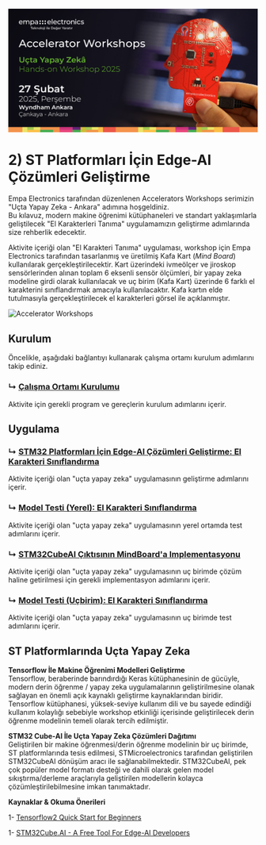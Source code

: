 <p align="center">
    <img src="./Additionals/Empa-Workshops-Template-Banner2.png" alt="Accelerator Workshops" 
    style="display: block; margin: 0 auto"/>
</p>

# 2) ST Platformları İçin Edge-AI Çözümleri Geliştirme
Empa Electronics tarafından düzenlenen Accelerators Workshops serimizin "Uçta Yapay Zeka - Ankara" adımına hoşgeldiniz.  
Bu kılavuz, modern makine öğrenimi kütüphaneleri ve standart yaklaşımlarla geliştilecek "El Karakterleri Tanıma" uygulamamızın geliştirme adımlarında size rehberlik edecektir.

Aktivite içeriği olan "El Karakteri Tanıma" uygulaması,  workshop için Empa Electronics tarafından tasarlanmış ve üretilmiş Kafa Kart (_Mind Board_) kullanılarak gerçekleştirilecektir. Kart üzerindeki ivmeölçer ve jiroskop sensörlerinden alınan toplam 6 eksenli sensör ölçümleri, bir yapay zeka modeline girdi olarak kullanılacak ve uç birim (Kafa Kart) üzerinde 6 farklı el karakterini sınıflandırmak amacıyla kullanılacaktır. Kafa kartın elde tutulmasıyla gerçekleştirilecek el karakterleri görsel ile açıklanmıştır.

<img src="./Additionals/Hand-Characters.png" alt="Accelerator Workshops" width="800"/> 

## Kurulum
Öncelikle, aşağıdaki bağlantıyı kullanarak çalışma ortamı kurulum adımlarını takip ediniz.
### ↳ [Çalışma Ortamı Kurulumu](Kurulum.md)
Aktivite için gerekli program ve gereçlerin kurulum adımlarını içerir.

## Uygulama
### ↳ [STM32 Platformları İçin Edge-AI Çözümleri Geliştirme: El Karakteri Sınıflandırma](Uygulama_train_hand_character_recognition.ipynb)
Aktivite içeriği olan "uçta yapay zeka" uygulamasının geliştirme adımlarını içerir.

### ↳ [Model Testi (Yerel): El Karakteri Sınıflandırma](Uygulama_test_hand_character_recognition.ipynb)
Aktivite içeriği olan "uçta yapay zeka" uygulamasının yerel ortamda test adımlarını içerir.

### ↳ [STM32CubeAI Çıktısının MindBoard'a Implementasyonu](Proje_Kurulum.md)
Aktivite içeriği olan "uçta yapay zeka" uygulamasının uç birimde çözüm haline getirilmesi için gerekli implementasyon adımlarını içerir.

### ↳ [Model Testi (Uçbirim): El Karakteri Sınıflandırma](Uygulama_test_edge_hand_character_recognition.ipynb)
Aktivite içeriği olan "uçta yapay zeka" uygulamasının uç birimde test adımlarını içerir.

## ST Platformlarında Uçta Yapay Zeka

**Tensorflow İle Makine Öğrenimi Modelleri Geliştirme**  
Tensorflow, beraberinde barındırdığı Keras kütüphanesinin de gücüyle, modern derin öğrenme / yapay zeka uygulamalarının geliştirilmesine olanak sağlayan en önemli açık kaynaklı geliştirme kaynaklarından biridir. Tensorflow kütüphanesi, yüksek-seviye kullanım dili ve bu sayede edindiği kullanım kolaylığı sebebiyle workshop etkinliği içerisinde geliştirilecek derin öğrenme modelinin temeli olarak tercih edilmiştir.

**STM32 Cube-AI İle Uçta Yapay Zeka Çözümleri Dağıtımı**  
Geliştirilen bir makine öğrenmesi/derin öğrenme modelinin bir uç birimde, ST platformlarında tesis edilmesi, STMicroelectronics tarafından geliştirilen STM32CubeAI dönüşüm aracı ile sağlanabilmektedir. STM32CubeAI, pek çok popüler model formatı desteği ve dahili olarak gelen model sıkıştırma/derleme araçlarıyla geliştirilen modellerin kolayca çözümleştirilebilmesine imkan tanımaktadır.

**Kaynaklar & Okuma Önerileri** 

1- [Tensorflow2 Quick Start for Beginners](https://www.tensorflow.org/tutorials/quickstart/beginner)

1- [STM32Cube.AI - A Free Tool For Edge-AI Developers](https://stm32ai.st.com/stm32-cube-ai/)